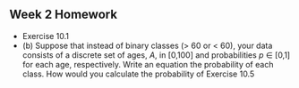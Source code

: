 Week 2 Homework
--
* Exercise 10.1
 * (b) Suppose that instead of binary classes (> 60 or < 60), your data consists of a discrete set of ages, *A*, in [0,100] and probabilities *p* ∈ [0,1] for each age, respectively. Write an equation the probability of each class.
 How would you calculate the probability of 
Exercise 10.5
